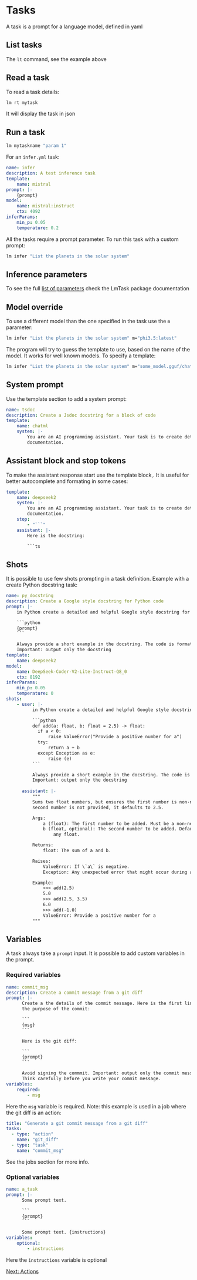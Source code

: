 # Tasks

A task is a prompt for a language model, defined in yaml

## List tasks

The `lt` command, see the example above

## Read a task

To read a task details:

```bash
lm rt mytask
```

It will display the task in json

## Run a task

```bash
lm mytaskname "param 1"
```

For an `infer.yml` task:

```yml
name: infer
description: A test inference task
template: 
    name: mistral
prompt: |-
    {prompt}
model:
    name: mistral:instruct
    ctx: 4092
inferParams:
    min_p: 0.05
    temperature: 0.2
```

All the tasks require a prompt parameter. To run this task with a custom prompt:

```bash
lm infer "List the planets in the solar system"
```

## Inference parameters

To see the full [list of parameters](https://synw.github.io/agent-smith/lm_task/specification) 
check the LmTask package documentation

## Model override

To use a different model than the one specified in the task use
the `m` parameter:

```bash
lm infer "List the planets in the solar system" m="phi3.5:latest"
```

The program will try to guess the template to use, based on the name of
the model. It works for well known models. To specify a template:

```bash
lm infer "List the planets in the solar system" m="some_model.gguf/chatml"
```

## System prompt

Use the template section to add a system prompt:

```yaml
name: tsdoc
description: Create a Jsdoc docstring for a block of code
template: 
    name: chatml
    system: |-
        You are an AI programming assistant. Your task is to create detailled and helpful
        documentation.
```

## Assistant block and stop tokens

To make the assistant response start use the template block,. It is useful for 
better autocomplete and formating in some cases:

```yaml
template: 
    name: deepseek2
    system: |-
        You are an AI programming assistant. Your task is to create detailled and helpful
        documentation.
    stop:
        - "```"
    assistant: |-
        Here is the docstring:

        ```ts
```

## Shots

It is possible to use few shots prompting in a task definition. Example with
a create Python docstring task:

```yaml
name: py_docstring
description: Create a Google style docstring for Python code
prompt: |-
    in Python create a detailed and helpful Google style docstring for this code:

    ```python
    {prompt}
    ```

    Always provide a short example in the docstring. The code is formatted with Black. 
    Important: output only the docstring
template: 
    name: deepseek2
model:
    name: DeepSeek-Coder-V2-Lite-Instruct-Q8_0
    ctx: 8192
inferParams:
    min_p: 0.05
    temperature: 0
shots:
    - user: |-
          in Python create a detailed and helpful Google style docstring for this code:

          ```python
          def add(a: float, b: float = 2.5) -> float:
            if a < 0:
                raise ValueError("Provide a positive number for a")
            try:
                return a + b
            except Exception as e:
                raise (e)
          ```

          Always provide a short example in the docstring. The code is formatted with Black. 
          Important: output only the docstring
          
      assistant: |-
          """
          Sums two float numbers, but ensures the first number is non-negative. If the
          second number is not provided, it defaults to 2.5.

          Args:
              a (float): The first number to be added. Must be a non-negative float.
              b (float, optional): The second number to be added. Defaults to 2.5. Can be
                  any float.

          Returns:
              float: The sum of a and b.

          Raises:
              ValueError: If \`a\` is negative.
              Exception: Any unexpected error that might occur during addition.

          Example:
              >>> add(2.5)
              5.0
              >>> add(2.5, 3.5)
              6.0
              >>> add(-1.0)
              ValueError: Provide a positive number for a
          """
```

## Variables

A task always take a `prompt` input. It is possible to add custom variables in
the prompt. 

### Required variables

```yaml
name: commit_msg
description: Create a commit message from a git diff
prompt: |-
      Create a the details of the commit message. Here is the first line describing
      the purpose of the commit:

      ```
      {msg}
      ```

      Here is the git diff:

      ```
      {prompt}
      ```

      Avoid signing the commmit. Important: output only the commit message, no other comments.
      Think carefully before you write your commit message.
variables:
    required:
        - msg
```

Here the `msg` variable is required. Note: this example is used in a job
where the git diff is an action:

```yaml
title: "Generate a git commit message from a git diff"
tasks:
  - type: "action"
    name: "git_diff"
  - type: "task"
    name: "commit_msg"
```

See the jobs section for more info.

### Optional variables

```yaml
name: a_task
prompt: |-
      Some prompt text.

      ```
      {prompt}
      ```

      Some prompt text. {instructions}
variables:
    optional:
        - instructions
```

Here the `instructions` variable is optional

<a href="javascript:openLink('/terminal_client/actions')">Next: Actions</a>